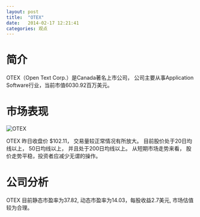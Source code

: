 ```yaml
---
layout: post
title:  "OTEX"
date:   2014-02-17 12:21:41
categories: 观点
---
```


# 简介
OTEX（Open Text Corp.）是Canada著名上市公司，
公司主要从事Application Software行业，当前市值6030.92百万美元。

# 市场表现

![OTEX](http://finviz.com/chart.ashx?t=OTEX&ty=c&ta=1&p=d&s=l)

OTEX 昨日收盘价 $102.11，
交易量较正常情况有所放大。
目前股价处于20日均线以上，
50日均线以上，
并且处于200日均线以上。
从短期市场走势来看，
股价走势平稳，投资者应减少无谓的操作。

# 公司分析
OTEX 目前静态市盈率为37.82, 动态市盈率为14.03，每股收益2.7美元,
市场估值较为合理。

